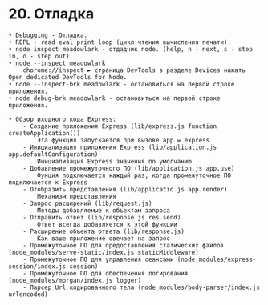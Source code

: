 # 20. Отладка

	• Debugging - Отладка.
	• REPL - read eval print loop (цикл чтения вычисления печати).
	• node inspect meadowlark - отдадчик node. (help, n - next, s - step in, o - step out).
	• node --inspect meadowlark
		chorome://inspect ► страница DevTools в разделе Devices нажать Open dedicated DevTools for Node.
	• node --inspect-brk meadowlark - остановиться на первой строке приложения.
	• node debug-brk meadowlark - остановиться на первой строке приложения.
	
	• Обзор иходного кода Express:
		- Создание приложения Express (lib/express.js function createApplication())
			Эта функция запускается при вызове app = express
		- Инициализация приложения Express (lib/application.js app.defaultConfiguration)
			Инициализация Express значения по умолчанию
		- Добавление промежуточного ПО (lib/application.js app.use)
			Фунция подключается каждый раз, когда промежуточное ПО подключается к Express
		- Отобразить представления (lib/applicatio.js app.render)
			Механизм представления
		- Запрос расширений (lib/request.js)
			Методы добавляемые к объектам запроса
		- Отправить ответ (lib/response.js res.send)
			Ответ всегда добавляется к этой функции
		- Расширение объекта ответа (lib/response.js)
			Как ваше приложение овечает на запрос
		- Промежуточное ПО для предоставления статических файлов (node_modules/serve-static/index.js staticMiddleware)
		- Промежуточное ПО для управления сеансами (node_modules/express-session/index.js session)
		- Промежуточное ПО для обеспечения логирования (node_modules/morgan/index.js logger)
		- Парсер Url кодированного тела (node_modules/body-parser/index.js urlencoded)